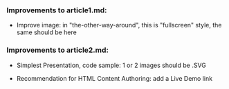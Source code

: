 ### Improvements to article1.md:

- Improve image: in "the-other-way-around", this is "fullscreen" style, the same should be here

### Improvements to article2.md:

- Simplest Presentation, code sample: 1 or 2 images should be .SVG

- Recommendation for HTML Content Authoring: add a Live Demo link


